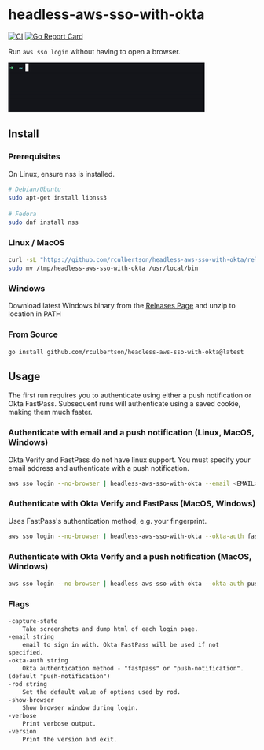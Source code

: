 # headless-aws-sso-with-okta

[![CI](https://github.com/rculbertson/headless-aws-sso-with-okta/actions/workflows/ci.yml/badge.svg?branch=main)](https://github.com/rculbertson/headless-aws-sso-with-okta/actions/workflows/ci.yml)
[![Go Report Card](https://goreportcard.com/badge/github.com/rculbertson/headless-aws-sso-with-okta)](https://goreportcard.com/report/github.com/rculbertson/headless-aws-sso-with-okta)

Run `aws sso login` without having to open a browser.

<img src="./docs/demo.gif" alt="Description" width="400" height="100">

## Install

### Prerequisites

On Linux, ensure nss is installed.

```bash
# Debian/Ubuntu
sudo apt-get install libnss3

# Fedora
sudo dnf install nss
```

### Linux / MacOS


```bash
curl -sL "https://github.com/rculbertson/headless-aws-sso-with-okta/releases/download/0.1.2/headless-aws-sso-with-okta_.0.1.2_$(uname -s)_$(uname -m).tar.gz" | tar xz -C /tmp/
sudo mv /tmp/headless-aws-sso-with-okta /usr/local/bin
```

### Windows

Download latest Windows binary from the [Releases Page](https://github.com/rculbertson/headless-aws-sso-with-okta/releases) and unzip to location in PATH

### From Source

```bash
go install github.com/rculbertson/headless-aws-sso-with-okta@latest
```

## Usage

The first run requires you to authenticate using either a push notification or Okta FastPass. Subsequent runs will authenticate using a saved cookie, making them much faster.

### Authenticate with email and a push notification (Linux, MacOS, Windows)

Okta Verify and FastPass do not have linux support. You must specify your email address and authenticate with a push notification.

```bash
aws sso login --no-browser | headless-aws-sso-with-okta --email <EMAIL> --okta-auth push-notification
```

### Authenticate with Okta Verify and FastPass (MacOS, Windows)

Uses FastPass's authentication method, e.g. your fingerprint.

```bash
aws sso login --no-browser | headless-aws-sso-with-okta --okta-auth fastpass
```

### Authenticate with Okta Verify and a push notification (MacOS, Windows)

```bash
aws sso login --no-browser | headless-aws-sso-with-okta --okta-auth push-notification
```

### Flags
```
-capture-state
    Take screenshots and dump html of each login page.
-email string
    email to sign in with. Okta FastPass will be used if not specified.
-okta-auth string
    Okta authentication method - "fastpass" or "push-notification". (default "push-notification")
-rod string
    Set the default value of options used by rod.
-show-browser
    Show browser window during login.
-verbose
    Print verbose output.
-version
    Print the version and exit.
```